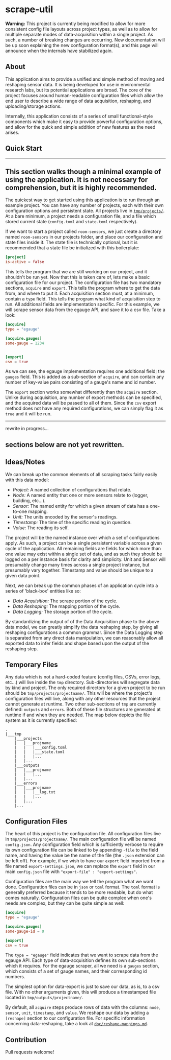 # scrape-util

**Warning:** This project is currently being modified to allow
for more consistent config file layouts across project types,
as well as to allow for multiple separate modes of data-acquisition
within a single project.  As such, a number of breaking changes are
occurring.  New documentation will be up soon explaining the new
configuration format(s), and this page will announce when the
internals have stabilized again.

## About

This application aims to provide a unified and simple method of
moving and reshaping sensor data.  It is being developed for
use in environmental research labs, but its potential
applications are broad.  The core of the project focuses around
human-readable configuration files which allow the end user
to describe a wide range of data acquisition, reshaping, and
uploading/storage actions.

Internally, this application consists of a series of small functional-style
components which make it easy to provide powerful configuration options,
and allow for the quick and simple addition of new features as the need
arises.

## Quick Start
-----
This section walks though a minimal example of using the application.
It is not necessary for comprehension, but it is highly recommended.
-----
The quickest way to get started using this application is to run
through an example project.  You can have any number of projects,
each with their own configuration options and persistent
state.  All projects live in [`tmp/projects/`](./tmp/projects/).  
At a bare minimum, a project needs a configuration file, and
a file which stored current state (`config.toml` and `state.toml`
respectively).

If we want to start a project called `room-sensors`, we just
create a directory named `room-sensors` in our projects folder,
and place our configuration and state files inside it.  The state
file is technically optional, but it is recommended that a state
file be initialized with this boilerplate:

```toml
[project]
is-active = false
```

This tells the program that we are still working on our project,
and it shouldn't be run yet.  Now that this is taken care of, lets
make a basic configuration file for our project.  The configuration
file has two mandatory sections, `acquire` and `export`.  This
tells the program where to get the data from, and where to put it.
Each acquisition section must, at a minimum, contain a `type` field.
This tells the program what kind of acquisition step to run.  All
additional fields are implementation specific.  For this example,
we will scrape sensor data from the egauge API, and save it
to a csv file.  Take a look:

```toml
[acquire]
type = "egauge"

[acquire.gauges]
some-gauge = 1234


[export]
csv = true
```

As we can see, the egauge implementation requires one additional
field; the `gauges` field.  This is added as a sub-section of
`acquire`, and can contain any number of key-value pairs consisting
of a gauge's name and id number.

The `export` section works somewhat differently than the `acquire`
section.  Unlike during acquisition, any number of export methods
can be specified, and the acquired data will be passed to all of them.
Since the `csv` export method does not have any required configurations,
we can simply flag it as `true` and it will be run.



------
rewrite in progress...

sections below are not yet rewritten.
------

## Ideas/Notes

We can break up the common elements of all scraping tasks fairly
easily with this data model:

- *Project:* A named collection of configurations that relate.
- *Node:* A named entity that one or more sensors relate to
(logger, building, etc...).
- *Sensor:* The named entity for which a given stream of
data has a one-to-one mapping.
- *Unit:* The units encoded by the sensor's readings.
- *Timestamp:* The time of the specific reading in question.
- *Value:* The reading its self.

The project will be the named instance over which a set of
configurations apply.  As such, a project can be a single persistent
variable across a given cycle of the application.  All remaining
fields are fields for which more than one value may exist within a single
set of data, and as such they should be logged on a
per instance basis for clarity and simplicity.
Unit and Sensor will presumably change many times across
a single project instance, but presumably vary together.
Timestamp and value should be unique to a given data point.

Next, we can break up the common phases of an application cycle into
a series of 'black-box' entities like so:

- *Data Acquisition:* The scrape portion of the cycle.
- *Data Reshaping:* The mapping portion of the cycle.
- *Data Logging:* The storage portion of the cycle.

By standardizing the output of of the Data Acquisition phase
to the above data model, we can greatly simplify the data reshaping
step, by giving all reshaping configurations a common grammar.
Since the Data Logging step is separated from any direct data
manipulation, we can reasonably allow all exported data to infer
fields and shape based upon the output of the reshaping step.

## Temporary Files

Any data which is not a hard-coded feature (config files,
CSVs, error logs, etc...) will live inside the `tmp` directory.
Sub-directories will segregate data by kind and project.  The only
required directory for a given project to be run should be
`tmp/projects/projectname/`.  This will be where the project's
configuration files will live, along with any other resources that
the project cannot generate at runtime.  Two other
sub-sections of `tmp` are currently defined: `outputs` and `errors`.
Both of these file structures are generated at runtime if and when
they are needed.  The map below depicts the file system
as it is currently specified:

````
.
|___tmp
    |___projects
    |   |___projname
    |   |   |___config.toml
    |   |   |___state.toml
    |   |   |...
    |   |...
    |___outputs
    |   |___projname
    |   |   |...
    |   |...
    |___errors
    |   |___projname
    |   |   |__log.txt
    |   |   |...
    |   |...
    |...

````

## Configuration Files

The heart of this project is the configuration file.
All configuration files live in `tmp/projects/projectname/`.
The main configuration file will be named `config.json`.
Any configuration field which is sufficiently verbose to
require its own configuration file can be linked to by
appending `-file` to the field name, and having the value
be the name of the file (the `.json` extension can be left off).
For example, if we wish to have our `export` field imported from
a file named `export-settings.json`, we can replace the `export` field
in our main `config.json` file with `"export-file" : "export-settings"`.

Configuration files are the main way we tell the program what we
want done.  Configuration files can be in `json` or `toml` format.
The `toml` format is generally preferred because it tends to be
more readable, but do what comes naturally.  Configuration files
can be quite complex when one's needs are complex, but they can
be quite simple as well:

```toml
[acquire]
type = "egauge"

[acquire.gauges]
some-gauge-id = 0

[export]
csv = true

```

The `type = "egauge"` field indicates that we want to scrape data
from the egauge API.  Each type of data-acquisition defines its
own sub-sections which it requires.  For the egauge scraper, all
we need is a `gauges` section, which consists of a set of gauge
names, and their corresponding id numbers.

The simplest option for data-export is just to save our data,
as is, to a csv file.  With no other arguments given, this will
produce a timestamped file located in `tmp/outputs/projectname/`.

By default, all `acquire` steps produce rows of data with
the columns: `node`, `sensor`, `unit`, `timestamp`, and `value`.
We reshape our data by adding a `[reshape]` section to our configuration
file.  For specific information concerning data-reshaping, take a
look at [`doc/reshape-mappings.md`](./doc/reshape-mappings.md).


## Contribution

Pull requests welcome!
